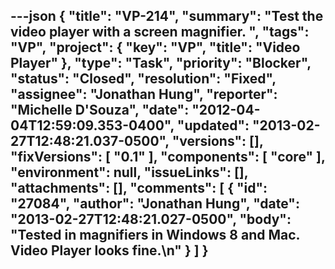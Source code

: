 ---json
{
  "title": "VP-214",
  "summary": "Test the video player with a screen magnifier. ",
  "tags": "VP",
  "project": {
    "key": "VP",
    "title": "Video Player"
  },
  "type": "Task",
  "priority": "Blocker",
  "status": "Closed",
  "resolution": "Fixed",
  "assignee": "Jonathan Hung",
  "reporter": "Michelle D'Souza",
  "date": "2012-04-04T12:59:09.353-0400",
  "updated": "2013-02-27T12:48:21.037-0500",
  "versions": [],
  "fixVersions": [
    "0.1"
  ],
  "components": [
    "core"
  ],
  "environment": null,
  "issueLinks": [],
  "attachments": [],
  "comments": [
    {
      "id": "27084",
      "author": "Jonathan Hung",
      "date": "2013-02-27T12:48:21.027-0500",
      "body": "Tested in magnifiers in Windows 8 and Mac. Video Player looks fine.\n"
    }
  ]
}
---

        